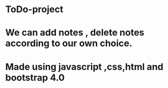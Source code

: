# ToDo-project
# We can add notes , delete notes according to our own choice.
# Made using javascript ,css,html and bootstrap 4.0

